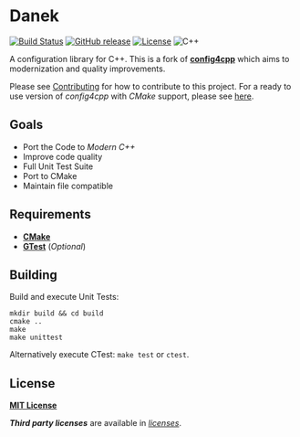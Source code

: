 # Danek

[![Build Status](https://travis-ci.org/offa/danek.svg?branch=master)](https://travis-ci.org/offa/danek)
[![GitHub release](https://img.shields.io/github/release/offa/danek.svg)](https://github.com/offa/danek/releases)
[![License](https://img.shields.io/badge/license-MIT-yellow.svg)](LICENSE)
![C++](https://img.shields.io/badge/c++-14-green.svg)

A configuration library for C++. This is a fork of [**config4cpp**](https://github.com/config4star/config4cpp) which aims to modernization and quality improvements.

Please see [Contributing](CONTRIBUTING.md) for how to contribute to this project. For a ready to use version of *config4cpp* with *CMake* support, please see [here](https://github.com/offa/config4cpp).

## Goals

- Port the Code to *Modern C++*
- Improve code quality
- Full Unit Test Suite
- Port to CMake
- Maintain file compatible


## Requirements

- [**CMake**](http://www.cmake.org/)
- [**GTest**](https://github.com/google/googletest) (*Optional*)



## Building

Build and execute Unit Tests:

```
mkdir build && cd build
cmake ..
make
make unittest
```

Alternatively execute CTest: `make test` or `ctest`.


## License

[**MIT License**](LICENSE)

***Third party licenses*** are available in [*licenses*](licenses).

